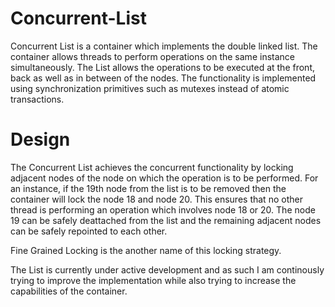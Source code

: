 # Concurrent-List

Concurrent List is a container which implements the double linked list. The container allows threads to perform operations on the
same instance simultaneously. The List allows the operations to be executed at the front, back as well as in between of the nodes.
The functionality is implemented using synchronization primitives such as mutexes instead of atomic transactions.

# Design

The Concurrent List achieves the concurrent functionality by locking adjacent nodes of the node on which the operation is to be 
performed. For an instance, if the 19th node from the list is to be removed then the container will lock the node 18 and node 20.
This ensures that no other thread is performing an operation which involves node 18 or 20. The node 19 can be safely deattached from
the list and the remaining adjacent nodes can be safely repointed to each other. 

Fine Grained Locking is the another name of this locking strategy.

The List is currently under active development and as such I am continously trying to improve the implementation while also trying
to increase the capabilities of the container.
